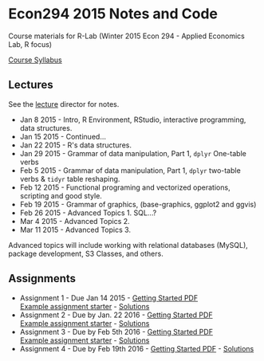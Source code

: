 # Econ294 2015 Notes and Code


Course materials for R-Lab (Winter 2015 Econ 294 - Applied Economics Lab, R focus)

[Course Syllabus](/Syllabus/econ294_syllabus.Rmd)

## Lectures

See the [lecture](/lecture/) director for notes.  

* Jan 8 2015 - Intro, R Environment, RStudio, interactive programming, data structures.
* Jan 15 2015 - Continued...
* Jan 22 2015 - R's data structures.
* Jan 29 2015 - Grammar of data manipulation, Part 1, `dplyr` One-table verbs 
* Feb 5 2015 - Grammar of data manipulation, Part 1, `dplyr` two-table verbs & `tidyr` table reshaping.
* Feb 12 2015 - Functional programing and vectorized operations, scripting and good style.
* Feb 19 2015 - Grammar of graphics, (base-graphics, ggplot2 and ggvis)
* Feb 26 2015 - Advanced Topics 1. SQL...?
* Mar 4 2015 - Advanced Topics 2. 
* Mar 11 2015 - Advanced Topics 3.

Advanced topics will include working with relational databases (MySQL), package development, S3 Classes, and others.

## Assignments 

* Assignment 1 - Due Jan 14 2015 - [Getting Started PDF](/Assignments/Econ_294_Assignment_1.pdf)<br>
[Example assignment starter](/Assignments/CurtisKephartAssignment.R) - 
[Solutions](/Assignments/CurtisKephartAssignment1_Sol.R)
* Assignment 2 - Due by Jan. 22 2016 - [Getting Started PDF](/Assignments/Econ_294_Assignment_2.pdf)<br>
[Example assignment starter](/Assignments/CurtisKephartAssignment2Creator.R) - 
[Solutions](/Assignments/CurtisKephartAssignment2_Sol.R)
* Assignment 3 - Due by Feb 5th 2016 - [Getting Started PDF](/Assignments/Econ_294_Assignment_3.pdf)<br>
[Example assignment starter](/Assignments/CurtisKephartAssignment3Creator.R) - [Solutions](/Assignments/CurtisKephartAssignment3_Sol.R)
* Assignment 4 - Due by Feb 19th 2016 - [Getting Started PDF](/Assignments/Econ_294_Assignment_4.pdf) - [Solutions](/Assignments/CurtisKephartAssignment4_Sol.R)

